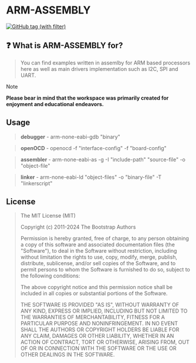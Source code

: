 # ARM-ASSEMBLY

[![GitHub tag (with filter)](https://img.shields.io/github/v/tag/PanBabinicz/arm_assembly?style=plastic&label=latest)](https://github.com/PanBabinicz/arm_assembly/releases/latest)

## ❓ What is ARM-ASSEMBLY for?

> You can find examples written in assemlby for ARM based processors here as
> well as main drivers implementation such as I2C, SPI and UART.

> [!NOTE]
> **Please bear in mind that the workspace was primarily created for enjoyment
> and educational endeavors.**

## Usage

> **debugger**  - arm-none-eabi-gdb "binary"

> **openOCD**   - openocd -f "interface-config" -f "board-config"

> **assembler** - arm-none-eabi-as -g -I "include-path" "source-file" -o "object-file"

> **linker**    - arm-none-eabi-ld "object-files" -o "binary-file" -T "linkerscript"

## License

> The MIT License (MIT)
>
> Copyright (c) 2011-2024 The Bootstrap Authors
>
> Permission is hereby granted, free of charge, to any person obtaining a copy
> of this software and associated documentation files (the "Software"), to deal
> in the Software without restriction, including without limitation the rights
> to use, copy, modify, merge, publish, distribute, sublicense, and/or sell
> copies of the Software, and to permit persons to whom the Software is
> furnished to do so, subject to the following conditions:
>
> The above copyright notice and this permission notice shall be included in
> all copies or substantial portions of the Software.
>
> THE SOFTWARE IS PROVIDED "AS IS", WITHOUT WARRANTY OF ANY KIND, EXPRESS OR
> IMPLIED, INCLUDING BUT NOT LIMITED TO THE WARRANTIES OF MERCHANTABILITY,
> FITNESS FOR A PARTICULAR PURPOSE AND NONINFRINGEMENT. IN NO EVENT SHALL THE
> AUTHORS OR COPYRIGHT HOLDERS BE LIABLE FOR ANY CLAIM, DAMAGES OR OTHER
> LIABILITY, WHETHER IN AN ACTION OF CONTRACT, TORT OR OTHERWISE, ARISING FROM,
> OUT OF OR IN CONNECTION WITH THE SOFTWARE OR THE USE OR OTHER DEALINGS IN
> THE SOFTWARE.
